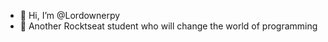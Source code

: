 - 👋 Hi, I’m @Lordownerpy
- 👀 Another Rocktseat student who will change the world of programming



<!---
Lordownerpy/Lordownerpy is a ✨ special ✨ repository because its `README.md` (this file) appears on your GitHub profile.
You can click the Preview link to take a look at your changes.
--->
